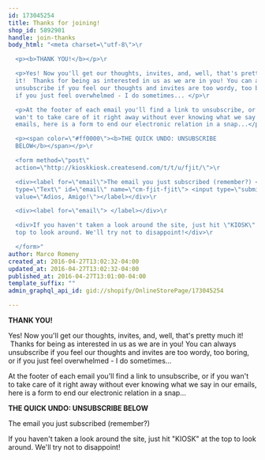 ```yaml
---
id: 173045254
title: Thanks for joining!
shop_id: 5892901
handle: join-thanks
body_html: "<meta charset=\"utf-8\">\r

  <p><b>THANK YOU!</b></p>\r

  <p>Yes! Now you'll get our thoughts, invites, and, well, that's pretty much
  it!  Thanks for being as interested in us as we are in you! You can always
  unsubscribe if you feel our thoughts and invites are too wordy, too boring, or
  if you just feel overwhelmed - I do sometimes... </p>\r

  <p>At the footer of each email you'll find a link to unsubscribe, or if you
  wan't to take care of it right away without ever knowing what we say in our
  emails, here is a form to end our electronic relation in a snap...</p>\r

  <p><span color=\"#ff0000\"><b>THE QUICK UNDO: UNSUBSCRIBE
  BELOW</b></span></p>\r

  <form method=\"post\"
  action=\"http://kioskkiosk.createsend.com/t/t/u/fjit/\">\r

  <div><label for=\"email\">The email you just subscribed (remember?) <br><input
  type=\"Text\" id=\"email\" name=\"cm-fjit-fjit\"> <input type=\"submit\"
  value=\"Adios, Amigo!\"></label></div>\r

  <div><label for=\"email\"> </label></div>\r

  <div>If you haven't taken a look around the site, just hit \"KIOSK\" at the
  top to look around. We'll try not to disappoint!</div>\r

  </form>"
author: Marco Romeny
created_at: 2016-04-27T13:02:32-04:00
updated_at: 2016-04-27T13:02:32-04:00
published_at: 2016-04-27T13:01:00-04:00
template_suffix: ""
admin_graphql_api_id: gid://shopify/OnlineStorePage/173045254

---
```


**THANK YOU!**

Yes! Now you'll get our thoughts, invites, and, well, that's pretty much it!  Thanks for being as interested in us as we are in you! You can always unsubscribe if you feel our thoughts and invites are too wordy, too boring, or if you just feel overwhelmed - I do sometimes... 

At the footer of each email you'll find a link to unsubscribe, or if you wan't to take care of it right away without ever knowing what we say in our emails, here is a form to end our electronic relation in a snap...

**THE QUICK UNDO: UNSUBSCRIBE BELOW**

The email you just subscribed (remember?) 

If you haven't taken a look around the site, just hit "KIOSK" at the top to look around. We'll try not to disappoint!